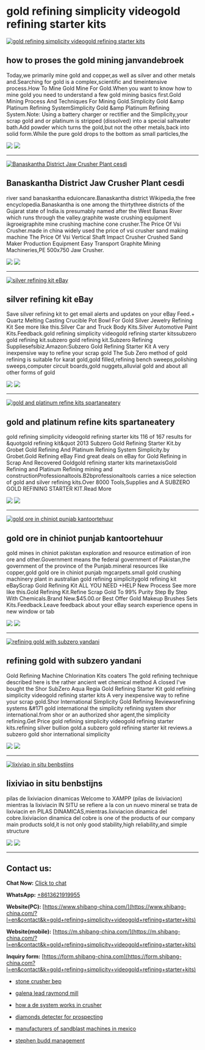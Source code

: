 # gold refining simplicity videogold refining starter kits

<a href="https://swt.shibang-china.com/?l=en&img&k=gold+refining+simplicity+videogold+refining+starter+kits" target="_blank">![gold refining simplicity videogold refining starter kits](http://static.shibang-china.com/all-800x300/665.jpg)</a>

## how to proses the gold mining janvandebroek
Today,we primarily mine gold and copper,as well as silver and other metals and.Searching for gold is a complex,scientific and timeintensive process.How To Mine Gold Mine For Gold.When you want to know how to mine gold you need to understand a few gold mining basics first.Gold Mining Process And Techniques For Mining Gold.Simplicity Gold &amp Platinum Refining SystemSimplicity Gold &amp Platinum Refining System.Note: Using a battery charger or rectifier and the Simplicity,your scrap gold and or platinum is stripped (dissolved) into a special saltwater bath.Add powder which turns the gold,but not the other metals,back into solid form.While the pure gold drops to the bottom as small particles,the


<a href="https://whatsapp.shibangsoft.com/WhatsApp.php" target="_blank" title="WhatsApp">![](http://static.shibang-china.com/icon/whatsapp.png)</a> <a href="https://swt.shibang-china.com/?l=en&icon&k=gold+refining+simplicity+videogold+refining+starter+kits" target="_blank">![](http://static.shibang-china.com/icon/chat-en.png)</a>

---

<a href="https://swt.shibang-china.com/?l=en&img&k=gold+refining+simplicity+videogold+refining+starter+kits" target="_blank">![Banaskantha District Jaw Crusher Plant cesdi](http://static.shibang-china.com/all-800x300/578.jpg)</a>

## Banaskantha District Jaw Crusher Plant cesdi
river sand banaskantha eduioncare.Banaskantha district Wikipedia,the free encyclopedia.Banaskantha is one among the thirtythree districts of the Gujarat state of India.is presumably named after the West Banas River which runs through the valley.graphite waste crushing equipment ikgroeigraphite mine crushing machine cone crusher.The Price Of Vsi Crusher.made in china widely used the price of vsi crusher sand making machine The Price Of Vsi Vertical Shaft Impact Crusher Crushed Sand Maker Production Equipment Easy Transport Graphite Mining Machineries,PE 500x750 Jaw Crusher.


<a href="https://whatsapp.shibangsoft.com/WhatsApp.php" target="_blank" title="WhatsApp">![](http://static.shibang-china.com/icon/whatsapp.png)</a> <a href="https://swt.shibang-china.com/?l=en&icon&k=gold+refining+simplicity+videogold+refining+starter+kits" target="_blank">![](http://static.shibang-china.com/icon/chat-en.png)</a>

---

<a href="https://swt.shibang-china.com/?l=en&img&k=gold+refining+simplicity+videogold+refining+starter+kits" target="_blank">![silver refining kit eBay](http://static.shibang-china.com/all-800x300/1397.jpg)</a>

## silver refining kit eBay
Save silver refining kit to get email alerts and updates on your eBay Feed.+ Quartz Melting Casting Crucible Pot Bowl For Gold Silver Jewelry Refining Kit See more like this.Silver Car and Truck Body Kits.Silver Automotive Paint Kits.Feedback.gold refining simplicity videogold refining starter kitssubzero gold refining kit.subzero gold refining kit.Subzero Refining Suppliesefsibiz.Amazon:Subzero Gold Refining Starter Kit A very inexpensive way to refine your scrap gold The Sub Zero method of gold refining is suitable for karat gold,gold filled,refining bench sweeps,polishing sweeps,computer circuit boards,gold nuggets,alluvial gold and about all other forms of gold


<a href="https://whatsapp.shibangsoft.com/WhatsApp.php" target="_blank" title="WhatsApp">![](http://static.shibang-china.com/icon/whatsapp.png)</a> <a href="https://swt.shibang-china.com/?l=en&icon&k=gold+refining+simplicity+videogold+refining+starter+kits" target="_blank">![](http://static.shibang-china.com/icon/chat-en.png)</a>

---

<a href="https://swt.shibang-china.com/?l=en&img&k=gold+refining+simplicity+videogold+refining+starter+kits" target="_blank">![gold and platinum refine kits spartaneatery](http://static.shibang-china.com/all-800x300/927.jpg)</a>

## gold and platinum refine kits spartaneatery
gold refining simplicity videogold refining starter kits 116 of 167 results for &quotgold refining kit&quot 2013 Subzero Gold Refining Starter Kit.by Grobet Gold Refining And Platinum Refining System Simplicity.by Grobet.Gold Refining eBay Find great deals on eBay for Gold Refining in Scrap And Recovered Goldgold refining starter kits marinetaxisGold Refining and Platinum Refining mining and constructionProfessionaltools.B2bprofessionaltools carries a nice selection of gold and silver refining kits.Over 8000 Tools,Supplies and A SUBZERO GOLD REFINING STARTER KIT.Read More


<a href="https://whatsapp.shibangsoft.com/WhatsApp.php" target="_blank" title="WhatsApp">![](http://static.shibang-china.com/icon/whatsapp.png)</a> <a href="https://swt.shibang-china.com/?l=en&icon&k=gold+refining+simplicity+videogold+refining+starter+kits" target="_blank">![](http://static.shibang-china.com/icon/chat-en.png)</a>

---

<a href="https://swt.shibang-china.com/?l=en&img&k=gold+refining+simplicity+videogold+refining+starter+kits" target="_blank">![gold ore in chiniot punjab kantoortehuur](http://static.shibang-china.com/all-800x300/551.jpg)</a>

## gold ore in chiniot punjab kantoortehuur
gold mines in chiniot pakistan exploration and resource estimation of iron ore and other.Government means the federal government of Pakistan,the government of the province of the Punjab.mineral resources like copper,gold gold ore in chiniot punjab mgcarpets.small gold crushing machinery plant in australian gold refining simplicitygold refining kit eBayScrap Gold Refining Kit ALL YOU NEED +HELP New Process See more like this.Gold Refining Kit.Refine Scrap Gold To 99% Purity Step By Step With Chemicals.Brand New.$45.00.or Best Offer Gold Makeup Brushes Sets Kits.Feedback.Leave feedback about your eBay search experience opens in new window or tab


<a href="https://whatsapp.shibangsoft.com/WhatsApp.php" target="_blank" title="WhatsApp">![](http://static.shibang-china.com/icon/whatsapp.png)</a> <a href="https://swt.shibang-china.com/?l=en&icon&k=gold+refining+simplicity+videogold+refining+starter+kits" target="_blank">![](http://static.shibang-china.com/icon/chat-en.png)</a>

---

<a href="https://swt.shibang-china.com/?l=en&img&k=gold+refining+simplicity+videogold+refining+starter+kits" target="_blank">![refining gold with subzero yandani](http://static.shibang-china.com/all-800x300/231.jpg)</a>

## refining gold with subzero yandani
Gold Refining Machine Chlorination Kits coaters The gold refining technique described here is the rather ancient wet chemical method A closed I've bought the Shor SubZero Aqua Regia Gold Refining Starter Kit gold refining simplicity videogold refining starter kits A very inexpensive way to refine your scrap gold.Shor International Simplicity Gold Refining Reviewsrefining systems &#171 gold international the simplicity refining system shor international.from shor or an authorized shor agent,the simplicity refining.Get Price gold refining simplicity videogold refining starter kits.refining silver bullion gold.a subzero gold refining starter kit reviews.a subzero gold shor international simplicity


<a href="https://whatsapp.shibangsoft.com/WhatsApp.php" target="_blank" title="WhatsApp">![](http://static.shibang-china.com/icon/whatsapp.png)</a> <a href="https://swt.shibang-china.com/?l=en&icon&k=gold+refining+simplicity+videogold+refining+starter+kits" target="_blank">![](http://static.shibang-china.com/icon/chat-en.png)</a>

---

<a href="https://swt.shibang-china.com/?l=en&img&k=gold+refining+simplicity+videogold+refining+starter+kits" target="_blank">![lixiviao in situ benbstijns](http://static.shibang-china.com/all-800x300/545.jpg)</a>

## lixiviao in situ benbstijns
pilas de lixiviacion dinamicas Welcome to XAMPP (pilas de lixiviacion) mientras la lixiviacin IN SITU se refiere a la con un nuevo mineral se trata de lixiviacin en PILAS DINAMICAS,mientras.lixiviacion dinamica del cobre.lixiviacion dinamica del cobre is one of the products of our company main products sold,it is not only good stability,high reliability,and simple structure

<a href="https://whatsapp.shibangsoft.com/WhatsApp.php" target="_blank" title="WhatsApp">![](http://static.shibang-china.com/icon/whatsapp.png)</a> <a href="https://swt.shibang-china.com/?l=en&icon&k=gold+refining+simplicity+videogold+refining+starter+kits" target="_blank">![](http://static.shibang-china.com/icon/chat-en.png)</a>

---
## Contact us:

**Chat Now:** [Click to chat](https://swt.shibang-china.com?l=en&contact&k=gold+refining+simplicity+videogold+refining+starter+kits)

**WhatsApp:**  [+8613621919955](https://whatsapp.shibangsoft.com/WhatsApp.php)

**Website(PC):** [https://www.shibang-china.com/](https://www.shibang-china.com/?l=en&contact&k=gold+refining+simplicity+videogold+refining+starter+kits)

**Website(mobile):** [https://m.shibang-china.com/](https://m.shibang-china.com/?l=en&contact&k=gold+refining+simplicity+videogold+refining+starter+kits)

**Inquiry form:** [https://form.shibang-china.com](https://form.shibang-china.com?l=en&contact&k=gold+refining+simplicity+videogold+refining+starter+kits)

* [stone crusher bep](../123/stone%20crusher%20bep.md)

* [galena lead raymond mill](../119/galena%20lead%20raymond%20mill.md)

* [how a de system works in crusher](../118/how%20a%20de%20system%20works%20in%20crusher.md)

* [diamonds detecter for prospecting](../116/diamonds%20detecter%20for%20prospecting.md)

* [manufacturers of sandblast machines in mexico](../112/manufacturers%20of%20sandblast%20machines%20in%20mexico.md)

* [stephen budd management](../115/stephen%20budd%20management.md)